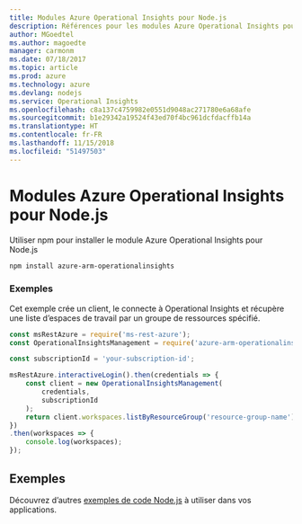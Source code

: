 ```yaml
---
title: Modules Azure Operational Insights pour Node.js
description: Références pour les modules Azure Operational Insights pour Node.js
author: MGoedtel
ms.author: magoedte
manager: carmonm
ms.date: 07/18/2017
ms.topic: article
ms.prod: azure
ms.technology: azure
ms.devlang: nodejs
ms.service: Operational Insights
ms.openlocfilehash: c8a137c4759982e0551d9048ac271780e6a68afe
ms.sourcegitcommit: b1e29342a19524f43ed70f4bc961dcfdacffb14a
ms.translationtype: HT
ms.contentlocale: fr-FR
ms.lasthandoff: 11/15/2018
ms.locfileid: "51497503"
---
```

# <a name="azure-operational-insights-modules-for-nodejs"></a>Modules Azure Operational Insights pour Node.js

Utiliser npm pour installer le module Azure Operational Insights pour Node.js

```bash
npm install azure-arm-operationalinsights
```

### <a name="example"></a>Exemples 

Cet exemple crée un client, le connecte à Operational Insights et récupère une liste d’espaces de travail par un groupe de ressources spécifié.

```javascript
const msRestAzure = require('ms-rest-azure');
const OperationalInsightsManagement = require('azure-arm-operationalinsights');

const subscriptionId = 'your-subscription-id';

msRestAzure.interactiveLogin().then(credentials => {
    const client = new OperationalInsightsManagement(
        credentials,
        subscriptionId
    );
    return client.workspaces.listByResourceGroup('resource-group-name');
})
.then(workspaces => {
    console.log(workspaces);
});
``` 

## <a name="samples"></a>Exemples

Découvrez d’autres [exemples de code Node.js](https://azure.microsoft.com/resources/samples/?platform=nodejs) à utiliser dans vos applications.

